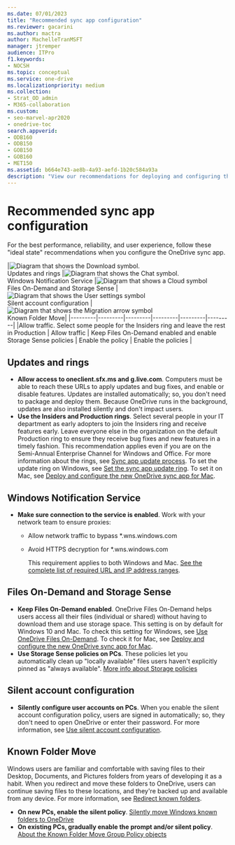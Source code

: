 ```yaml
---
ms.date: 07/01/2023
title: "Recommended sync app configuration"
ms.reviewer: gacarini
ms.author: mactra
author: MachelleTranMSFT
manager: jtremper
audience: ITPro
f1.keywords:
- NOCSH
ms.topic: conceptual
ms.service: one-drive
ms.localizationpriority: medium
ms.collection: 
- Strat_OD_admin
- M365-collaboration
ms.custom:
- seo-marvel-apr2020
- onedrive-toc
search.appverid:
- ODB160
- ODB150
- GOB150
- GOB160
- MET150
ms.assetid: b664e743-ae8b-4a93-aefd-1b20c584a93a
description: "View our recommendations for deploying and configuring the OneDrive sync app."
---
```


# Recommended sync app configuration

For the best performance, reliability, and user experience, follow these "ideal state" recommendations when you configure the OneDrive sync app.

|![Diagram that shows the Download symbol.](/office/media/icons/download-blue.png)</br>Updates and rings   |![Diagram that shows the Chat symbol.](/office/media/icons/chat.png)</br>Windows Notification Service  |![Diagram that shows a Cloud symbol](/office/media/icons/cloud.png) </br>Files On-Demand and Storage Sense |![Diagram that shows the User settings symbol](/office/media/icons/users-settings.png)</br>Silent account configuration |![Diagram that shows the Migration arrow symbol](/office/media/icons/migration-blue.png)</br>Known Folder Move|
|---------|---------|---------|---------|---------|---------|
|Allow traffic. Select some people for the Insiders ring and leave the rest in Production    |   Allow traffic      |   Keep Files On-Demand enabled and enable Storage Sense policies      |     Enable the policy    |     Enable the policies    |

## Updates and rings

- **Allow access to oneclient.sfx.ms and g.live.com**. Computers must be able to reach these URLs to apply updates and bug fixes, and enable or disable features. Updates are installed automatically; so, you don't need to package and deploy them. Because OneDrive runs in the background, updates are also installed silently and don't impact users.
- **Use the Insiders and Production rings**. Select several people in your IT department as early adopters to join the Insiders ring and receive features early. Leave everyone else in the organization on the default Production ring to ensure they receive bug fixes and new features in a timely fashion. This recommendation applies even if you are on the Semi-Annual Enterprise Channel for Windows and Office. For more information about the rings, see [Sync app update process](sync-client-update-process.md). To set the update ring on Windows, see [Set the sync app update ring](use-group-policy.md#set-the-sync-app-update-ring). To set it on Mac, see [Deploy and configure the new OneDrive sync app for Mac](deploy-and-configure-on-macos.md#tier).

## Windows Notification Service
  
- **Make sure connection to the service is enabled**. Work with your network team to ensure proxies:  

  - Allow network traffic to bypass *.wns.windows.com
  - Avoid HTTPS decryption for *.wns.windows.com

    This requirement applies to both Windows and Mac. [See the complete list of required URL and IP address ranges](/office365/enterprise/urls-and-ip-address-ranges#sharepoint-online-and-onedrive-for-business).

## Files On-Demand and Storage Sense

- **Keep Files On-Demand enabled**. OneDrive Files On-Demand helps users access all their files (individual or shared) without having to download them and use storage space. This setting is on by default for Windows 10 and Mac. To check this setting for Windows, see [Use OneDrive Files On-Demand](use-group-policy.md#use-onedrive-files-on-demand). To check it for Mac, see [Deploy and configure the new OneDrive sync app for Mac](deploy-and-configure-on-macos.md).
- **Use Storage Sense policies on PCs**. These policies let you automatically clean up "locally available" files users haven't explicitly pinned as "always available". [More info about Storage policies](/windows/client-management/mdm/policy-csp-storage)

## Silent account configuration

- **Silently configure user accounts on PCs**. When you enable the silent account configuration policy, users are signed in automatically; so, they don't need to open OneDrive or enter their password. For more information, see [Use silent account configuration](use-silent-account-configuration.md).

## Known Folder Move

Windows users are familiar and comfortable with saving files to their Desktop, Documents, and Pictures folders from years of developing it as a habit. When you redirect and move these folders to OneDrive, users can continue saving files to these locations, and they're backed up and available from any device. For more information, see [Redirect known folders](redirect-known-folders.md).

- **On new PCs, enable the silent policy**. [Silently move Windows known folders to OneDrive](use-group-policy.md#silently-move-windows-known-folders-to-onedrive)
- **On existing PCs, gradually enable the prompt and/or silent policy**. [About the Known Folder Move Group Policy objects](redirect-known-folders.md#about-the-known-folder-move-policies)
